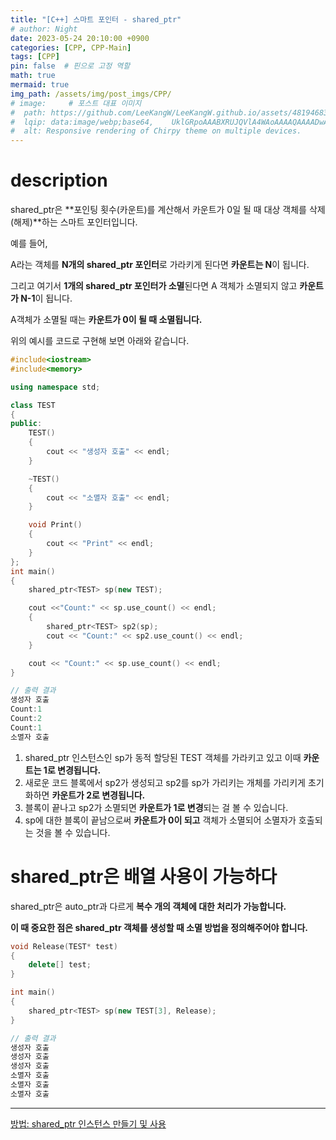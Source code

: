 ```yaml
---
title: "[C++] 스마트 포인터 - shared_ptr"
# author: Night
date: 2023-05-24 20:10:00 +0900
categories: [CPP, CPP-Main]
tags: [CPP]
pin: false  # 핀으로 고정 역할
math: true
mermaid: true
img_path: /assets/img/post_imgs/CPP/
# image:     # 포스트 대표 이미지
#  path: https://github.com/LeeKangW/LeeKangW.github.io/assets/48194683/7e5b8251-2544-4eea-b702-ad59aa404e9e
#  lqip: data:image/webp;base64,    UklGRpoAAABXRUJQVlA4WAoAAAAQAAAADwAABwAAQUxQSDIAAAARL0AmbZurmr57yyIiqE8oiG0bejIYEQTgqiDA9vqnsUSI6H+oAERp2HZ65qP/VIAWAFZQOCBCAAAA8AEAnQEqEAAIAAVAfCWkAALp8sF8rgRgAP7o9FDvMCkMde9PK7euH5M1m6VWoDXf2FkP3BqV0ZYbO6NA/VFIAAAA
#  alt: Responsive rendering of Chirpy theme on multiple devices.
---
```


# description

shared\_ptr은 **포인팅 횟수(카운트)를 계산해서 카운트가 0일 될 때 대상 객체를 삭제(해제)**하는 스마트 포인터입니다.

예를 들어,

A라는 객체를 **N개의 shared\_ptr 포인터**로 가라키게 된다면 **카운트는 N**이 됩니다.

그리고 여기서 **1개의 shared\_ptr 포인터가 소멸**된다면 A 객체가 소멸되지 않고 **카운트가 N-1**이 됩니다.

A객체가 소멸될 때는 **카운트가 0이 될 때 소멸됩니다.**

위의 예시를 코드로 구현해 보면 아래와 같습니다.

```cpp
#include<iostream>
#include<memory>

using namespace std;

class TEST
{
public:
	TEST()
	{
		cout << "생성자 호출" << endl;
	}

	~TEST()
	{
		cout << "소멸자 호출" << endl;
	}

	void Print()
	{
		cout << "Print" << endl;
	}
};
int main()
{
	shared_ptr<TEST> sp(new TEST);

	cout <<"Count:" << sp.use_count() << endl;
	{
		shared_ptr<TEST> sp2(sp);
		cout << "Count:" << sp2.use_count() << endl;
	}

	cout << "Count:" << sp.use_count() << endl;
}

// 출력 결과
생성자 호출
Count:1
Count:2
Count:1
소멸자 호출
```

1.  shared\_ptr 인스턴스인 sp가 동적 할당된 TEST 객체를 가라키고 있고 이때 **카운트는 1로 변경됩니다.**
2.  새로운 코드 블록에서 sp2가 생성되고 sp2를 sp가 가리키는 개체를 가리키게 초기화하면 **카운트가 2로 변경됩니다.**
3.  블록이 끝나고 sp2가 소멸되면 **카운트가 1로 변경**되는 걸 볼 수 있습니다.
4.  sp에 대한 블록이 끝남으로써 **카운트가 0이 되고** 객체가 소멸되어 소멸자가 호출되는 것을 볼 수 있습니다.

# shared\_ptr은 배열 사용이 가능하다

shared\_ptr은 auto\_ptr과 다르게 **복수 개의 객체에 대한 처리가 가능합니다.**

**이 때 중요한 점은 shared\_ptr 객체를 생성할 때 소멸 방법을 정의해주어야 합니다.**

```cpp
void Release(TEST* test)
{
    delete[] test;
}

int main()
{
    shared_ptr<TEST> sp(new TEST[3], Release);
}

// 출력 결과
생성자 호출
생성자 호출
생성자 호출
소멸자 호출
소멸자 호출
소멸자 호출
```

---

[방법: shared\_ptr 인스턴스 만들기 및 사용](https://learn.microsoft.com/ko-kr/cpp/cpp/how-to-create-and-use-shared-ptr-instances?view=msvc-170)